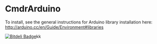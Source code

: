 CmdrArduino
===========

To install, see the general instructions for Arduino library installation here:
http://arduino.cc/en/Guide/Environment#libraries

[![Bitdeli Badge](https://d2weczhvl823v0.cloudfront.net/Railstars/cmdrarduino/trend.png)](https://bitdeli.com/free "Bitdeli Badge")kk
